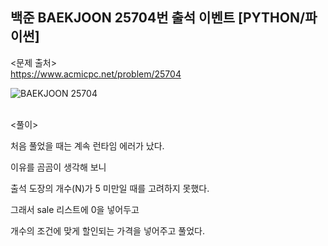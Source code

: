 ## 백준 BAEKJOON 25704번 출석 이벤트 [PYTHON/파이썬]

<문제 출처><br>
https://www.acmicpc.net/problem/25704

![BAEKJOON 25704](https://blog.kakaocdn.net/dn/JwdnT/btrNTeh2xSl/4PU3ObKPTSlzi2rImPbm50/img.png)

<br>
<풀이><br>

처음 풀었을 때는 계속 런타임 에러가 났다.

이유를 곰곰이 생각해 보니

출석 도장의 개수(N)가 5 미만일 때를 고려하지 못했다.

그래서 sale 리스트에 0을 넣어두고

개수의 조건에 맞게 할인되는 가격을 넣어주고 풀었다.